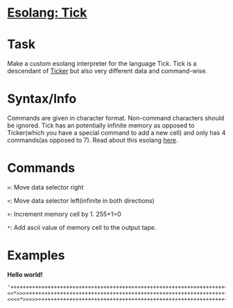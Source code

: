 # [Esolang: Tick](https://www.codewars.com/kata/587edac2bdf76ea23500011a)

Task
=======

Make a custom esolang interpreter for the language Tick. Tick is a descendant of [Ticker](https://www.codewars.com/kata/esolang-ticker) but also very different data and command-wise.

Syntax/Info
========

Commands are given in character format. Non-command characters should be ignored. Tick has an potentially infinite memory as opposed to Ticker(which you have a special command to add a new cell) and only has 4 commands(as opposed to 7). Read about this esolang [here](https://esolangs.org/wiki/Tick).

Commands
========

`>`: Move data selector right

`<`: Move data selector left(infinite in both directions)

`+`: Increment memory cell by 1. 255+1=0

`*`: Add ascii value of memory cell to the output tape.

Examples
========

**Hello world!**

```
'++++++++++++++++++++++++++++++++++++++++++++++++++++++++++++++++++++++++*>+++++++++++++++++++++++++++++++++++++++++++++++++++++++++++++++++++++++++++++++++++++++++++++++++++++*>++++++++++++++++++++++++++++++++++++++++++++++++++++++++++++++++++++++++++++++++++++++++++++++++++++++++++++**>+++++++++++++++++++++++++++++++++++++++++++++++++++++++++++++++++++++++++++++++++++++++++++++++++++++++++++++++*>++++++++++++++++++++++++++++++++*>+++++++++++++++++++++++++++++++++++++++++++++++++++++++++++++++++++++++++++++++++++++++++++++++++++++++++++++++++++++++*<<*>>>++++++++++++++++++++++++++++++++++++++++++++++++++++++++++++++++++++++++++++++++++++++++++++++++++++++++++++++++++*<<<<*>>>>>++++++++++++++++++++++++++++++++++++++++++++++++++++++++++++++++++++++++++++++++++++++++++++++++++++*>+++++++++++++++++++++++++++++++++*'
```